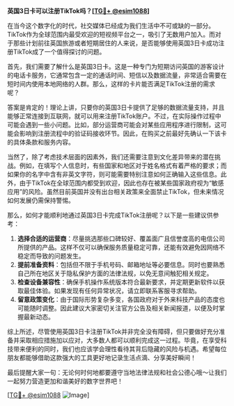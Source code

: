 **英国3日卡可以注册TikTok吗？[[TG💪+ @esim1088](https://t.me/s/esim1088)]**

在当今这个数字化的时代，社交媒体已经成为我们生活中不可或缺的一部分。TikTok作为全球范围内最受欢迎的短视频平台之一，吸引了无数用户加入。而对于那些计划前往英国旅游或者短期居住的人来说，是否能够使用英国3日卡成功注册TikTok成了一个值得探讨的问题。

首先，我们需要了解什么是英国3日卡。这是一种专门为短期访问英国的游客设计的电话卡服务，它通常包含一定的通话时间、短信以及数据流量，非常适合需要在短时间内使用本地网络的人群。那么，这样的卡片能否满足TikTok注册的需求呢？

答案是肯定的！理论上讲，只要你的英国3日卡提供了足够的数据流量支持，并且能够正常连接到互联网，就可以用来注册TikTok账户。不过，在实际操作过程中可能会遇到一些小问题。比如，部分运营商可能会对某些应用程序进行限制，这可能会影响到注册流程中的验证码接收环节。因此，在购买之前最好先确认一下该卡的具体条款和服务内容。

当然了，除了考虑技术层面的因素外，我们还需要注意到文化差异带来的潜在挑战。例如，在填写个人信息时，有些国家和地区对于姓名格式有着严格的要求；而如果你的名字中含有非英文字符，则可能需要特别注意如何正确输入这些信息。此外，由于TikTok在全球范围内都受到欢迎，因此也存在被某些国家政府视为“敏感应用”的风险。虽然目前英国并没有出台相关政策来全面禁止TikTok，但未来情况如何发展仍需保持警惕。

那么，如何才能顺利地通过英国3日卡完成TikTok注册呢？以下是一些建议供参考：

1. **选择合适的运营商**：尽量挑选那些口碑较好、覆盖面广且信誉度高的电信公司所提供的产品。这样不仅可以确保服务质量稳定可靠，还能有效避免因网络不稳定而导致的问题发生。
2. **提前准备资料**：包括但不限于手机号码、邮箱地址等必要信息。同时也要熟悉自己所在地区关于隐私保护方面的法律法规，以免无意间触犯相关规定。
3. **检查设备兼容性**：确保手机操作系统版本符合最新要求，并定期更新软件以获取最佳体验。如果发现有任何异常状况，请立即联系客服寻求帮助。
4. **留意政策变化**：由于国际形势复杂多变，各国政府对于外来科技产品的态度也可能随时调整。因此建议大家密切关注官方公告及相关新闻报道，以便及时掌握最新动态。

综上所述，尽管使用英国3日卡注册TikTok并非完全没有障碍，但只要做好充分准备并采取相应措施加以应对，大多数人都可以顺利完成这一过程。毕竟，在享受科技带来便利的同时，我们也应该学会理性看待其背后隐藏的风险与机遇。希望每位朋友都能够借助这款强大的工具更好地记录生活点滴、分享美好瞬间！

最后提醒大家一句：无论何时何地都要遵守当地法律法规和社会公德心哦～让我们一起努力营造更加和谐美好的数字世界吧！

[[TG💪+ @esim1088](https://t.me/s/esim1088) ![Image](https://i.postimg.cc/4NQfJmqS/Snipaste-2025-05-13-00-14-12.png)]